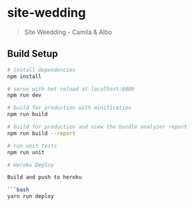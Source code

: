 # site-wedding

> Site Weedding - Camila & Albo

## Build Setup

````bash
# install dependencies
npm install

# serve with hot reload at localhost:8080
npm run dev

# build for production with minification
npm run build

# build for production and view the bundle analyzer report
npm run build --report

# run unit tests
npm run unit

# Heroku Deploy

Build and push to heroku

```bash
yarn run deploy
````
